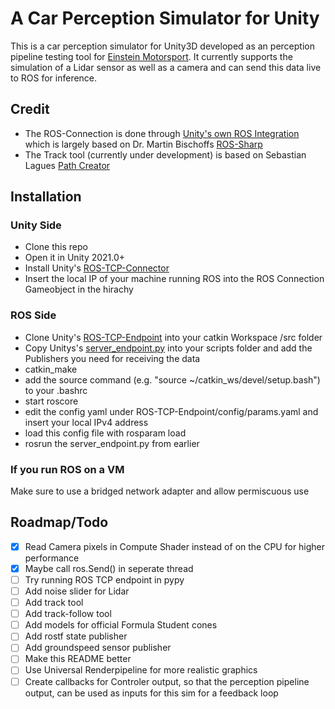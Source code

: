 # A Car Perception Simulator for Unity

This is a car perception simulator for Unity3D developed as an perception pipeline testing tool for [Einstein Motorsport](https://einstein-motorsport.com/).
It currently supports the simulation of a Lidar sensor as well as a camera and can send this data live to ROS for inference.

## Credit

- The ROS-Connection is done through [Unity's own ROS Integration](https://github.com/Unity-Technologies/Unity-Robotics-Hub) which is largely based on Dr. Martin Bischoffs [ROS-Sharp](https://github.com/MartinBischoff/ros-sharp)
- The Track tool (currently under development) is based on Sebastian Lagues [Path Creator](https://github.com/SebLague/Path-Creator)

## Installation

### Unity Side

- Clone this repo
- Open it in Unity 2021.0+
- Install Unity's [ROS-TCP-Connector](https://github.com/Unity-Technologies/ROS-TCP-Connector)
- Insert the local IP of your machine running ROS into the ROS Connection Gameobject in the hirachy

### ROS Side

- Clone Unity's [ROS-TCP-Endpoint](https://github.com/Unity-Technologies/ROS-TCP-Endpoint) into your catkin Workspace /src folder
- Copy Unitys's [server_endpoint.py](https://github.com/Unity-Technologies/Unity-Robotics-Hub/blob/main/tutorials/ros_packages/robotics_demo/scripts/server_endpoint.py) into your scripts folder and add the Publishers you need for receiving the data
- catkin_make
- add the source command (e.g. "source ~/catkin_ws/devel/setup.bash") to your .bashrc
- start roscore
- edit the config yaml under ROS-TCP-Endpoint/config/params.yaml and insert your local IPv4 address
- load this config file with rosparam load
- rosrun the server_endpoint.py from earlier

### If you run ROS on a VM

Make sure to use a bridged network adapter and allow permiscuous use

## Roadmap/Todo

- [X] Read Camera pixels in Compute Shader instead of on the CPU for higher performance
- [X] Maybe call ros.Send() in seperate thread
- [ ] Try running ROS TCP endpoint in pypy
- [ ] Add noise slider for Lidar
- [ ] Add track tool
- [ ] Add track-follow tool
- [ ] Add models for official Formula Student cones
- [ ] Add rostf state publisher
- [ ] Add groundspeed sensor publisher
- [ ] Make this README better
- [ ] Use Universal Renderpipeline for more realistic graphics
- [ ] Create callbacks for Controler output, so that the perception pipeline output, can be used as inputs for this sim for a feedback loop
